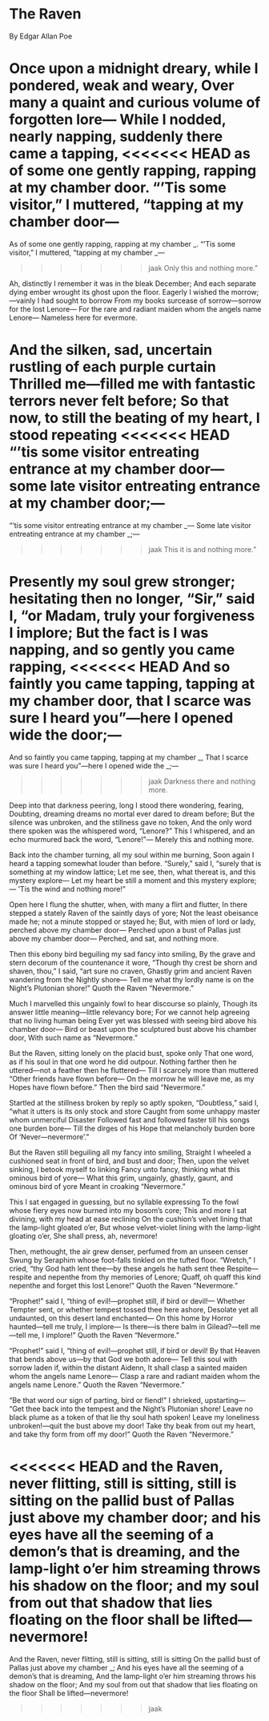 # The Raven
By Edgar Allan Poe

Once upon a midnight dreary, while I pondered, weak and weary,
Over many a quaint and curious volume of forgotten lore—
While I nodded, nearly napping, suddenly there came a tapping,
<<<<<<< HEAD
as of some one gently rapping, rapping at my chamber door.
“’Tis some visitor,” I muttered, “tapping at my chamber door—
=======
As of some one gently rapping, rapping at my chamber _.
“’Tis some visitor,” I muttered, “tapping at my chamber _—
>>>>>>> jaak
Only this and nothing more.”

Ah, distinctly I remember it was in the bleak December;
And each separate dying ember wrought its ghost upon the floor.
Eagerly I wished the morrow;—vainly I had sought to borrow
From my books surcease of sorrow—sorrow for the lost Lenore—
For the rare and radiant maiden whom the angels name Lenore—
Nameless here for evermore.

And the silken, sad, uncertain rustling of each purple curtain
Thrilled me—filled me with fantastic terrors never felt before;
So that now, to still the beating of my heart, I stood repeating
<<<<<<< HEAD
“’tis some visitor entreating entrance at my chamber door—
some late visitor entreating entrance at my chamber door;—
=======
“’tis some visitor entreating entrance at my chamber _—
Some late visitor entreating entrance at my chamber _;—
>>>>>>> jaak
This it is and nothing more.”

Presently my soul grew stronger; hesitating then no longer,
“Sir,” said I, “or Madam, truly your forgiveness I implore;
But the fact is I was napping, and so gently you came rapping,
<<<<<<< HEAD
And so faintly you came tapping, tapping at my chamber door,
that I scarce was sure I heard you”—here I opened wide the door;—
=======
And so faintly you came tapping, tapping at my chamber _,
That I scarce was sure I heard you”—here I opened wide the _;—
>>>>>>> jaak
Darkness there and nothing more.

Deep into that darkness peering, long I stood there wondering, fearing,
Doubting, dreaming dreams no mortal ever dared to dream before;
But the silence was unbroken, and the stillness gave no token,
And the only word there spoken was the whispered word, “Lenore?”
This I whispered, and an echo murmured back the word, “Lenore!”—
Merely this and nothing more.

Back into the chamber turning, all my soul within me burning,
Soon again I heard a tapping somewhat louder than before.
“Surely,” said I, “surely that is something at my window lattice;
Let me see, then, what thereat is, and this mystery explore—
Let my heart be still a moment and this mystery explore;—
’Tis the wind and nothing more!”

Open here I flung the shutter, when, with many a flirt and flutter,
In there stepped a stately Raven of the saintly days of yore;
Not the least obeisance made he; not a minute stopped or stayed he;
But, with mien of lord or lady, perched above my chamber door—
Perched upon a bust of Pallas just above my chamber door—
Perched, and sat, and nothing more.

Then this ebony bird beguiling my sad fancy into smiling,
By the grave and stern decorum of the countenance it wore,
“Though thy crest be shorn and shaven, thou,” I said, “art sure no craven,
Ghastly grim and ancient Raven wandering from the Nightly shore—
Tell me what thy lordly name is on the Night’s Plutonian shore!”
Quoth the Raven “Nevermore.”

Much I marvelled this ungainly fowl to hear discourse so plainly,
Though its answer little meaning—little relevancy bore;
For we cannot help agreeing that no living human being
Ever yet was blessed with seeing bird above his chamber door—
Bird or beast upon the sculptured bust above his chamber door,
With such name as “Nevermore.”

But the Raven, sitting lonely on the placid bust, spoke only
That one word, as if his soul in that one word he did outpour.
Nothing farther then he uttered—not a feather then he fluttered—
Till I scarcely more than muttered “Other friends have flown before—
On the morrow he will leave me, as my Hopes have flown before.”
Then the bird said “Nevermore.”

Startled at the stillness broken by reply so aptly spoken,
“Doubtless,” said I, “what it utters is its only stock and store
Caught from some unhappy master whom unmerciful Disaster
Followed fast and followed faster till his songs one burden bore—
Till the dirges of his Hope that melancholy burden bore
Of ‘Never—nevermore’.”

But the Raven still beguiling all my fancy into smiling,
Straight I wheeled a cushioned seat in front of bird, and bust and door;
Then, upon the velvet sinking, I betook myself to linking
Fancy unto fancy, thinking what this ominous bird of yore—
What this grim, ungainly, ghastly, gaunt, and ominous bird of yore
Meant in croaking “Nevermore.”

This I sat engaged in guessing, but no syllable expressing
To the fowl whose fiery eyes now burned into my bosom’s core;
This and more I sat divining, with my head at ease reclining
On the cushion’s velvet lining that the lamp-light gloated o’er,
But whose velvet-violet lining with the lamp-light gloating o’er,
She shall press, ah, nevermore!

Then, methought, the air grew denser, perfumed from an unseen censer
Swung by Seraphim whose foot-falls tinkled on the tufted floor.
“Wretch,” I cried, “thy God hath lent thee—by these angels he hath sent thee
Respite—respite and nepenthe from thy memories of Lenore;
Quaff, oh quaff this kind nepenthe and forget this lost Lenore!”
Quoth the Raven “Nevermore.”

“Prophet!” said I, “thing of evil!—prophet still, if bird or devil!—
Whether Tempter sent, or whether tempest tossed thee here ashore,
Desolate yet all undaunted, on this desert land enchanted—
On this home by Horror haunted—tell me truly, I implore—
Is there—is there balm in Gilead?—tell me—tell me, I implore!”
Quoth the Raven “Nevermore.”

“Prophet!” said I, “thing of evil!—prophet still, if bird or devil!
By that Heaven that bends above us—by that God we both adore—
Tell this soul with sorrow laden if, within the distant Aidenn,
It shall clasp a sainted maiden whom the angels name Lenore—
Clasp a rare and radiant maiden whom the angels name Lenore.”
Quoth the Raven “Nevermore.”

“Be that word our sign of parting, bird or fiend!” I shrieked, upstarting—
“Get thee back into the tempest and the Night’s Plutonian shore!
Leave no black plume as a token of that lie thy soul hath spoken!
Leave my loneliness unbroken!—quit the bust above my door!
Take thy beak from out my heart, and take thy form from off my door!”
Quoth the Raven “Nevermore.”

<<<<<<< HEAD
and the Raven, never flitting, still is sitting, still is sitting
on the pallid bust of Pallas just above my chamber door;
and his eyes have all the seeming of a demon’s that is dreaming,
and the lamp-light o’er him streaming throws his shadow on the floor;
and my soul from out that shadow that lies floating on the floor
shall be lifted—nevermore!
=======
And the Raven, never flitting, still is sitting, still is sitting
On the pallid bust of Pallas just above my chamber _;
And his eyes have all the seeming of a demon’s that is dreaming,
And the lamp-light o’er him streaming throws his shadow on the floor;
And my soul from out that shadow that lies floating on the floor
Shall be lifted—nevermore!
>>>>>>> jaak
